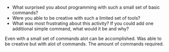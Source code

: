 <ul>
<li>What surprised you about programming with such a small set of basic commands?</li>
<li>Were you able to be creative with such a limited set of tools?</li>
<li>What was most frustrating about this activity? If you could add one additional simple command, what would it be and why?</li>
</ul>

Even with a small set of commands alot can be accomplished.
Was able to be creative but with alot of commands.
The amount of commands required.
